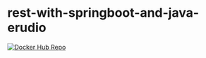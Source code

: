 # rest-with-springboot-and-java-erudio

[![Docker Hub Repo](https://img.shields.io/docker/pulls/carlosshinkarenko/rest-with-spring-boot-erudio.svg)](https://hub.docker.com/repository/docker/carlosshinkarenko/rest-with-spring-boot-erudio)